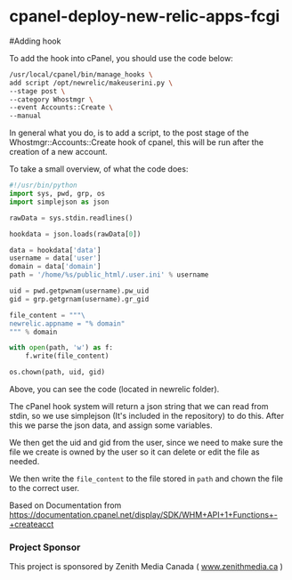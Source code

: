cpanel-deploy-new-relic-apps-fcgi
============================

#Adding hook

To add the hook into cPanel, you should use the code below:

``` bash
/usr/local/cpanel/bin/manage_hooks \
add script /opt/newrelic/makeuserini.py \
--stage post \
--category Whostmgr \
--event Accounts::Create \
--manual
```
	
In general what you do, is to add a script, to the post stage of the Whostmgr::Accounts::Create hook of cpanel, this will be run after the creation of a new account.

To take a small overview, of what the code does:

``` python
#!/usr/bin/python
import sys, pwd, grp, os
import simplejson as json

rawData = sys.stdin.readlines()

hookdata = json.loads(rawData[0])

data = hookdata['data']
username = data['user']
domain = data['domain']
path = '/home/%s/public_html/.user.ini' % username

uid = pwd.getpwnam(username).pw_uid
gid = grp.getgrnam(username).gr_gid

file_content = """\
newrelic.appname = "% domain"
""" % domain

with open(path, 'w') as f:
    f.write(file_content)

os.chown(path, uid, gid)
```
	
Above, you can see the code (located in newrelic folder).

The cPanel hook system will return a json string that we can read from stdin, so we use simplejson (It's included in the repository) to do this. After this we parse the json data, and assign some variables.

We then get the uid and gid from the user, since we need to make sure the file we create is owned by the user so it can delete or edit the file as needed.

We then write the `file_content` to the file stored in `path` and chown the file to the correct user.

Based on Documentation from https://documentation.cpanel.net/display/SDK/WHM+API+1+Functions+-+createacct

### Project Sponsor
This project is sponsored by Zenith Media Canada ( www.zenithmedia.ca )